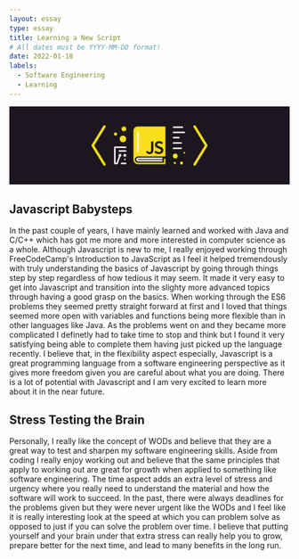 ```yaml
---
layout: essay
type: essay
title: Learning a New Script
# All dates must be YYYY-MM-DD format!
date: 2022-01-18
labels:
  - Software Engineering
  - Learning
---
```


<img class="ui tiny left circular floated image" src="../images/javascriptlogo.jpg">

## Javascript Babysteps
In the past couple of years, I have mainly learned and worked with Java and C/C++ which has got me more and more interested in computer science as a whole. Although Javascript is new to me, I really enjoyed working through FreeCodeCamp's Introduction to JavaScript as I feel it helped tremendously with truly understanding the basics of Javascript by going through things step by step regardless of how tedious it may seem. It made it very easy to get into Javascript and transition into the slighty more advanced topics through having a good grasp on the basics. When working through the ES6 problems they seemed pretty straight forward at first and I loved that things seemed more open with variables and functions being more flexible than in other languages like Java. As the problems went on and they became more complicated I definetly had to take time to stop and think but I found it very satisfying being able to complete them having just picked up the language recently. I believe that, in the flexibility aspect especially, Javascript is a great programming language from a software engineering perspective as it gives more freedom given you are careful about what you are doing. There is a lot of potential with Javascript and I am very excited to learn more about it in the near future.

## Stress Testing the Brain
Personally, I really like the concept of WODs and believe that they are a great way to test and sharpen my software engineering skills. Aside from coding I really enjoy working out and believe that the same principles that apply to working out are great for growth when applied to something like software engineering. The time aspect adds an extra level of stress and urgency where you really need to understand the material and how the software will work to succeed. In the past, there were always deadlines for the problems given but they were never urgent like the WODs and I feel like it is really interesting look at the speed at which you can problem solve as opposed to just if you can solve the problem over time. I believe that putting yourself and your brain under that extra stress can really help you to grow, prepare better for the next time, and lead to many benefits in the long run.

